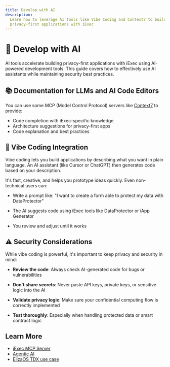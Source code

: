 ```yaml
---
title: Develop with AI
description:
  Learn how to leverage AI tools like Vibe Coding and Context7 to build
  privacy-first applications with iExec
---
```


# 🤖 Develop with AI

AI tools accelerate building privacy-first applications with iExec using
AI-powered development tools. This guide covers how to effectively use AI
assistants while maintaining security best practices.

## 📚 Documentation for LLMs and AI Code Editors

You can use some MCP (Model Control Protocol) servers like
[Context7](https://context7.com/iexecblockchaincomputing/documentation-tools) to
provide:

- Code completion with iExec-specific knowledge
- Architecture suggestions for privacy-first apps
- Code explanation and best practices

## 🎨 Vibe Coding Integration

Vibe coding lets you build applications by describing what you want in plain
language. An AI assistant (like Cursor or ChatGPT) then generates code based on
your description.

It's fast, creative, and helps you prototype ideas quickly. Even non-technical
users can:

- Write a prompt like: "I want to create a form able to protect my data with
  DataProtector"

- The AI suggests code using iExec tools like DataProtector or iApp Generator

- You review and adjust until it works

## ⚠️ Security Considerations

While vibe coding is powerful, it's important to keep privacy and security in
mind:

- **Review the code**: Always check AI-generated code for bugs or
  vulnerabilities

- **Don't share secrets**: Never paste API keys, private keys, or sensitive
  logic into the AI

- **Validate privacy logic**: Make sure your confidential computing flow is
  correctly implemented

- **Test thoroughly**: Especially when handling protected data or smart contract
  logic

## Learn More

- [iExec MCP Server](https://www.iex.ec/news/mcp-server-secure-interoperability-autonomous-ai-agents)
- [Agentic AI](https://www.iex.ec/academy/what-is-agentic-ai)
- [ElizaOS TDX use case](https://www.iex.ec/news/elizaos-ai-agents-iexec-intel-tdx)
